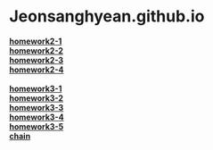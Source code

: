 # Jeonsanghyean.github.io
[**homework2-1**](http://jeonsanghyean.github.io/html.html)
<br>
[**homework2-2**](http://jeonsanghyean.github.io/homework2-2.html)
<br>
[**homework2-3**](http://jeonsanghyean.github.io/homework2-3.html)
<br>
[**homework2-4**](http://jeonsanghyean.github.io/homework2-4.html)
<br>
<br>
[**homework3-1**](http://jeonsanghyean.github.io/homework3-1.png)
<br>
[**homework3-2**](http://jeonsanghyean.github.io/homework3-2.png)
<br>
[**homework3-3**](http://jeonsanghyean.github.io/homework3-3.png)
<br>
[**homework3-4**](http://jeonsanghyean.github.io/homework3-4.png)
<br>
[**homework3-5**](http://jeonsanghyean.github.io/homework3-5.png)
<br>
[**chain**](http://jeonsanghyean.github.io/Chain.html)
